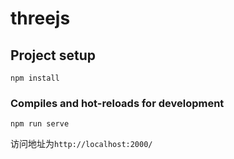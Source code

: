 # threejs

## Project setup
```
npm install
```

### Compiles and hot-reloads for development
```
npm run serve
```
访问地址为`http://localhost:2000/`
